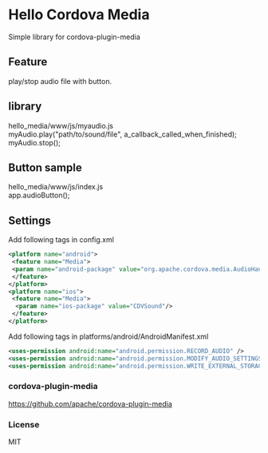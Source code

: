#  Hello Cordova Media
Simple library  for cordova-plugin-media

## Feature
 play/stop audio file with button.

## library 
 hello_media/www/js/myaudio.js  
 myAudio.play("path/to/sound/file", a_callback_called_when_finished);  
 myAudio.stop();  

## Button sample
 hello_media/www/js/index.js  
 app.audioButton();  

## Settings
 Add following tags in config.xml  
 ```xml
 <platform name="android">  
  <feature name="Media">  
  <param name="android-package" value="org.apache.cordova.media.AudioHandler"/>  
  </feature>  
 </platform>  
 <platform name="ios">  
  <feature name="Media">  
   <param name="ios-package" value="CDVSound"/>  
  </feature>  
 </platform>  
 ```
 Add following tags in platforms/android/AndroidManifest.xml  
 ```xml
 <uses-permission android:name="android.permission.RECORD_AUDIO" />  
 <uses-permission android:name="android.permission.MODIFY_AUDIO_SETTINGS" />  
 <uses-permission android:name="android.permission.WRITE_EXTERNAL_STORAGE" />  
 ```

### cordova-plugin-media
 https://github.com/apache/cordova-plugin-media

### License
MIT



